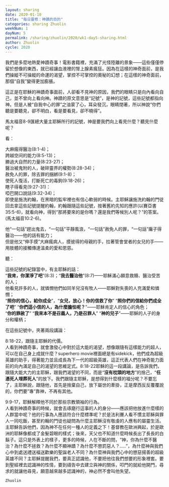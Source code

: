 ```yaml
---
layout: sharing
date: 2020-01-10
title: "每日靈修：神蹟的目的"
categories: sharing Zhuolin
weekNum: 1
dayNum: 5
permalink: /sharing/zhuolin/2020/wk1-day5-sharing.html
author: Zhuolin
cycle: 2020
---
```


我們是多麼地熱愛神蹟奇事！電影書籍裡，充滿了光怪陸離的景象——這些僅僅停留於想像的東西，就已經讓血液裡的腎上腺素瘋狂。因為在這樣的神奇面前，是我們操縱不可操縱的命運的渴望，掌控不可掌控的奧秘的幻想；在這樣的神奇面前，那個“自我”變得更加膨脹。  

這正是在耶穌的神蹟奇事面前，人卻看不見神的原因，我們的眼睛只是向內看向自己，並不曾向上看向神。神蹟的原文意思是“記號”，是神的記號，這些記號都指向神。但是人被“自我中心的罪”之油蒙了心，耳朵發沉，眼睛閉著，所以神說“你們聽是要聽見，卻不明白，看是要看見，卻不曉得”。  

馬太福音8-9匯總大量主耶穌所行的記號，神是要我們向上看見什麼？聽見什麼呢？  

看：  

大麻瘋得醫治(8:1-4)；  
跨越空间的能力(8:5-13)；  
勝過大自然的力量(8:23-27)；  
醫治被鬼附的人，破碎靈界的權勢(8:28-34)；  
赦免人的罪，除去罪的捆綁(9:1-8)；  
使死人復活，打斷死亡的毒鉤(9:18-26)；  
瞎子得看見(9:27-31)：  
啞巴開口說話(9:32-34)；  
即使是施洗約翰，在黑暗的監牢裡也有信心軟弱的時候。主耶穌讓施洗約翰的門徒回去拿這些記號提醒約翰，約翰跟隨這些記號，按著舊約先知的應許(以賽亞書35:5-6)，就看向神，得到“那將要來的是你嗎？還是我們等候別人呢？”的答案。(馬太福音10:2-6)。  

他“一句話”趕出鬼去，“一句話”平靜風浪，“一句話”赦免人的罪，“一句話”癱子得醫治——他的話有能力；  
但是他又“伸手摸”大麻瘋病人，摸彼得的母親的手，拉著管會堂者的女兒的手——用肢體的接觸傳達溫柔的愛和恩慈。  

聽：  

這些記號的紀錄當中，有主耶穌的話：  
“**我肯，你潔淨了吧**”(8:3)；“**我去醫治他**”(8:7)——耶穌滿心願意救贖、醫治受苦的人；  
他看見許多的人，就憐憫他們如同羊兒沒有牧人——耶穌對失喪的人充滿愛和憐憫；  
“**照你的信心，給你成全**”，“**女兒，放心！你的信救了你**” “**照你們的信給你們成全了吧**” “**你們這小信的人，為什麼膽怯呢？**”——耶穌肯定人的信心的角色；  
“**你的罪赦了**” “**我來本不是召義人，乃是召罪人**” “**神的兒子**”——耶穌的人子的身分和權柄；  

在這些記號中，夾著兩段講論：  

8:18-22，跟隨主耶穌的代價。  
人看到神蹟奇事，就會激發心中對於這大能的渴望，想像跟隨有這樣能力的超人，可以在自己身上成就什麼？superhero movie裡面總是有sidekick，他們成為超級英雄的助手，得著能力並且成長為下一代的超級英雄，這正代表人們在神奇能力面前的向內滿足自己的渴望的思維定式。8:18-22耶穌的這一段講論，是告訴我們，跟隨大能大力的主耶穌，跟我們渴望的不同，而是“**沒有枕頭的地方**”的捨己，“**任憑死人埋葬死人**”的放下。我們跟隨主耶穌，是想得到什麼樣的福分呢？不要忘了，主耶穌說，跟隨他，首先是捨棄自己，放下屬世的牽掛，正是摩西反反覆覆說的，你們要”專”靠神，不再有其他。  

9:9-17，耶穌解釋他不同於那些宗教領袖的行為。  
人看到神蹟奇事的時候，就會去琢磨行這事的人的身分——應該把他放進什麼樣的人群當中呢？他的行事為人應該符合什麼標準呢？於是法利賽人看不慣主耶穌與罪人一同吃飯，甚至約翰的門徒也疑問為什麼主耶穌沒有敬虔的人應有的屬靈生活。主耶穌告訴他們，因為神不在任何一種人的定義之下！基督教在歐洲興起，於是歐洲的耶穌像都成了金髮碧眼的樣式；後來，天父也不知道什麼時候長出了長長的白鬍子。這只是外表上的樣子，更多的時候，人在不斷的問，“神，你為什麼不醫治？為什麼不拯救？為什麼不顯神蹟？為什麼不懲罰惡人？.....”，為什麼神與我們心中到處送禮送福送歡樂的聖誕老人不同？為什麼神與我們心中的懲惡揚善的超級英雄不同？主耶穌提醒我們，要真正認識他，不要把他往我們想要的形象裡套。要到聖經裡去認識神的性情，要到禱告中去建立與神的關係，叩門的就給他開門，尋求的就讓他尋見，願意越來越多認識神的，神必然不會叫他失望。  

`Zhuolin`  

